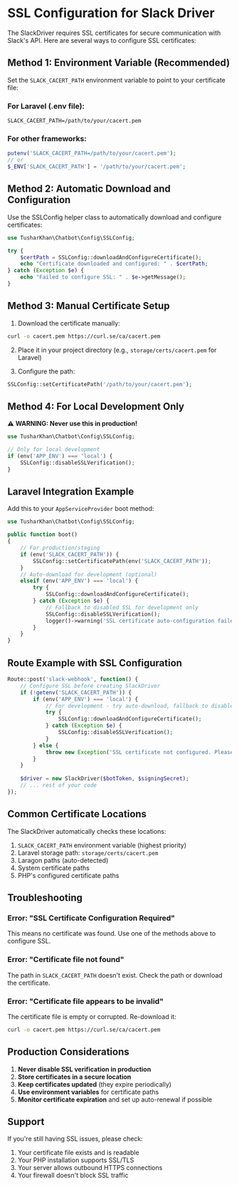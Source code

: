 # SSL Configuration for Slack Driver

The SlackDriver requires SSL certificates for secure communication with Slack's API. Here are several ways to configure SSL certificates:

## Method 1: Environment Variable (Recommended)

Set the `SLACK_CACERT_PATH` environment variable to point to your certificate file:

### For Laravel (.env file):
```env
SLACK_CACERT_PATH=/path/to/your/cacert.pem
```

### For other frameworks:
```php
putenv('SLACK_CACERT_PATH=/path/to/your/cacert.pem');
// or
$_ENV['SLACK_CACERT_PATH'] = '/path/to/your/cacert.pem';
```

## Method 2: Automatic Download and Configuration

Use the SSLConfig helper class to automatically download and configure certificates:

```php
use TusharKhan\Chatbot\Config\SSLConfig;

try {
    $certPath = SSLConfig::downloadAndConfigureCertificate();
    echo "Certificate downloaded and configured: " . $certPath;
} catch (Exception $e) {
    echo "Failed to configure SSL: " . $e->getMessage();
}
```

## Method 3: Manual Certificate Setup

1. Download the certificate manually:
```bash
curl -o cacert.pem https://curl.se/ca/cacert.pem
```

2. Place it in your project directory (e.g., `storage/certs/cacert.pem` for Laravel)

3. Configure the path:
```php
SSLConfig::setCertificatePath('/path/to/your/cacert.pem');
```

## Method 4: For Local Development Only

⚠️ **WARNING: Never use this in production!**

```php
use TusharKhan\Chatbot\Config\SSLConfig;

// Only for local development
if (env('APP_ENV') === 'local') {
    SSLConfig::disableSSLVerification();
}
```

## Laravel Integration Example

Add this to your `AppServiceProvider` boot method:

```php
use TusharKhan\Chatbot\Config\SSLConfig;

public function boot()
{
    // For production/staging
    if (env('SLACK_CACERT_PATH')) {
        SSLConfig::setCertificatePath(env('SLACK_CACERT_PATH'));
    } 
    // Auto-download for development (optional)
    elseif (env('APP_ENV') === 'local') {
        try {
            SSLConfig::downloadAndConfigureCertificate();
        } catch (Exception $e) {
            // Fallback to disabled SSL for development only
            SSLConfig::disableSSLVerification();
            logger()->warning('SSL certificate auto-configuration failed, disabled SSL verification for development');
        }
    }
}
```

## Route Example with SSL Configuration

```php
Route::post('slack-webhook', function() {
    // Configure SSL before creating SlackDriver
    if (!getenv('SLACK_CACERT_PATH')) {
        if (env('APP_ENV') === 'local') {
            // For development - try auto-download, fallback to disable SSL
            try {
                SSLConfig::downloadAndConfigureCertificate();
            } catch (Exception $e) {
                SSLConfig::disableSSLVerification();
            }
        } else {
            throw new Exception('SSL certificate not configured. Please set SLACK_CACERT_PATH environment variable.');
        }
    }
    
    $driver = new SlackDriver($botToken, $signingSecret);
    // ... rest of your code
});
```

## Common Certificate Locations

The SlackDriver automatically checks these locations:

1. `SLACK_CACERT_PATH` environment variable (highest priority)
2. Laravel storage path: `storage/certs/cacert.pem`
3. Laragon paths (auto-detected)
4. System certificate paths
5. PHP's configured certificate paths

## Troubleshooting

### Error: "SSL Certificate Configuration Required"
This means no certificate was found. Use one of the methods above to configure SSL.

### Error: "Certificate file not found"
The path in `SLACK_CACERT_PATH` doesn't exist. Check the path or download the certificate.

### Error: "Certificate file appears to be invalid"
The certificate file is empty or corrupted. Re-download it:
```bash
curl -o cacert.pem https://curl.se/ca/cacert.pem
```

## Production Considerations

1. **Never disable SSL verification in production**
2. **Store certificates in a secure location**
3. **Keep certificates updated** (they expire periodically)
4. **Use environment variables** for certificate paths
5. **Monitor certificate expiration** and set up auto-renewal if possible

## Support

If you're still having SSL issues, please check:
1. Your certificate file exists and is readable
2. Your PHP installation supports SSL/TLS
3. Your server allows outbound HTTPS connections
4. Your firewall doesn't block SSL traffic
